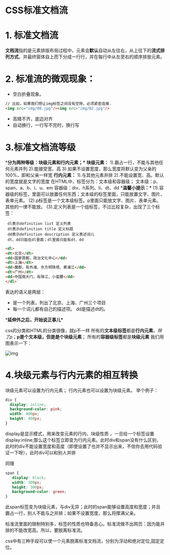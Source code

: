 # CSS标准文档流

# 1. 标准文档流



**文档流**指的是元素排版布局过程中，元素会**默认**自动从左往右，从上往下的**流式排列方式**。并最终窗体自上而下分成一行行，并在每行中从左至右的顺序排放元素。

# 2. 标准流的微观现象：

- 空白折叠现象。

```html
// 比如，如果我们想让img标签之间没有空隙，必须紧密连接.
<img src="img/00.jpg"/><img src="img/02.jpg"/>
```

- 高矮不齐，底边对齐
- 自动换行，一行写不完时，换行写

# 3.标准文档流等级



***分为两种等级：块级元素和行内元素；\***
 **块级元素：**
 1).霸占一行，不能与其他任何元素并列
 2).能接受宽、高
 3).如果不设置宽度，那么宽度将默认变为父亲的100%，即和父亲一样宽
 **行内元素：**
 1).与其他元素并排
 2).不能设置宽、高。默认的宽度就是文字的宽度
 在HTML中，标签分为：文本级和容器级；
 文本级：p、span、a、b、i、u、em
 容器级：div、h系列、li、dt、dd
 ***温馨小提示：\***
 (1).容器级的标签，里面可以放置任何东西；文本级的标签里面，只能放置文字、图片、表单元素。
 (2).p标签是一个文本级标签。p里面只能放文字、图片、表单元素。其他的一律不能放。
 (3).定义列表是一个组标签，不过比较复杂，出现了三个标签：

```
 dl表示definition list 定义列表
 dt表示definition title 定义标题
 dd表示definition description 定义表述词儿
 dt、dd只能在dl里面；dl里面只能有dt、dd
```



```html
<dl> 
<dt>北京</dt> 
<dd>国家首都，政治文化中心</dd> 
<dt>上海</dt> 
<dd>魔都，有外滩、东方明珠塔、黄浦江</dd> 
<dt>广州</dt> 
<dd>中国南大门，有珠江、小蛮腰</dd> 
</dl>` 
```

表达的语义是两层：

- 是一个列表，列出了北京、上海、广州三个项目
- 每一个词儿都有自己的描述项。
   dd是描述dt的。

***延伸外之后，开始说正事儿\***

css的分类和HTML的分类很像，就p不一样
 所有的**文本级标签**都是**行内元素**，*除了p*；**p是个文本级，但是是个块级元素**；
 所有的**容器级标签**都是**块级元素**
 我们用图表示一下：

![img](https:////upload-images.jianshu.io/upload_images/11161012-0486c38c90e22cd2.jpg?imageMogr2/auto-orient/strip|imageView2/2/w/758/format/webp)



# 4.块级元素与行内元素的相互转换

块级元素可以设置为行内元素；
 行内元素也可以设置为块级元素。
 举个例子：

```css
div {
  display: inline;
  background-color: pink;
  width: 400px;
  height: 400px;
}
```

display是显示模式，用来改变元素的行内、块级性质
 ，一旦给一个标签设置display:inline;那么这个标签立即变为行内元素。此时div和span没有什么区别，此时的div不能设置宽度和高度（即使设置了也并不显示出来，不信你去用代码验证一下呀），此时div可以和别人并排

同理

```css
span {
   display: block;
   width: 300px;
   height: 300px;
   background-color: green;
}
```

此span标签变为块级元素，与div无异；此时的span能够设置高度和宽度；并且霸占一行，别人不能与之并排；如果不设置宽度，那么将撑满父亲。

标准流里面的限制特别多，标签的性质也特备恶心。标准流做不出网页：因为能并排的不能改宽高。所以，要脱离标准流。

css中有三种手段可以使一个元素脱离标准文档流，分别为浮动和绝对定位,固定定位。



 